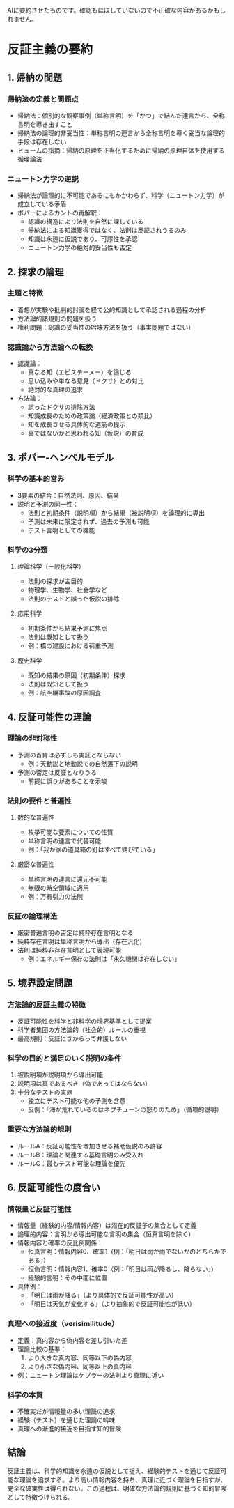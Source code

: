 AIに要約させたものです。確認もほぼしていないので不正確な内容があるかもしれません。

# 反証主義の要約

## 1. 帰納の問題
### 帰納法の定義と問題点
- 帰納法：個別的な観察事例（単称言明）を「かつ」で結んだ連言から、全称言明を導き出すこと
- 帰納法の論理的非妥当性：単称言明の連言から全称言明を導く妥当な論理的手段は存在しない
- ヒュームの指摘：帰納の原理を正当化するために帰納の原理自体を使用する循環論法

### ニュートン力学の逆説
- 帰納法が論理的に不可能であるにもかかわらず、科学（ニュートン力学）が成立している矛盾
- ポパーによるカントの再解釈：
  - 認識の構造により法則を自然に課している
  - 帰納法による知識獲得ではなく、法則は反証されうるのみ
  - 知識は永遠に仮説であり、可謬性を承認
  - ニュートン力学の絶対的妥当性も否定

## 2. 探求の論理
### 主題と特徴
- 着想が実験や批判的討論を経て公的知識として承認される過程の分析
- 方法論的諸規則の問題を扱う
- 権利問題：認識の妥当性の吟味方法を扱う（事実問題ではない）

### 認識論から方法論への転換
- 認識論：
  - 真なる知（エピステーメー）を論じる
  - 思い込みや単なる意見（ドクサ）との対比
  - 絶対的な真理の追求
- 方法論：
  - 誤ったドクサの排除方法
  - 知識成長のための政策論（経済政策との類比）
  - 知を成長させる具体的な道筋の提示
  - 真ではないかと思われる知（仮説）の育成

## 3. ポパー-ヘンペルモデル
### 科学の基本的営み
- 3要素の結合：自然法則、原因、結果
- 説明と予測の同一性：
  - 法則と初期条件（説明項）から結果（被説明項）を論理的に導出
  - 予測は未来に限定されず、過去の予測も可能
  - テスト言明としての機能

### 科学の3分類
1. 理論科学（一般化科学）
   - 法則の探求が主目的
   - 物理学、生物学、社会学など
   - 法則のテストと誤った仮説の排除

2. 応用科学
   - 初期条件から結果予測に焦点
   - 法則は既知として扱う
   - 例：橋の建設における荷重予測

3. 歴史科学
   - 既知の結果の原因（初期条件）探求
   - 法則は既知として扱う
   - 例：航空機事故の原因調査

## 4. 反証可能性の理論
### 理論の非対称性
- 予測の首肯は必ずしも実証とならない
  - 例：天動説と地動説での自然落下の説明
- 予測の否定は反証となりうる
  - 前提に誤りがあることを示唆

### 法則の要件と普遍性
1. 数的な普遍性
   - 枚挙可能な要素についての性質
   - 単称言明の連言で代替可能
   - 例：「我が家の道具箱の釘はすべて錆びている」

2. 厳密な普遍性
   - 単称言明の連言に還元不可能
   - 無限の時空領域に適用
   - 例：万有引力の法則

### 反証の論理構造
- 厳密普遍言明の否定は純粋存在言明となる
- 純粋存在言明は単称言明から導出（存在汎化）
- 法則は純粋非存在言明として表現可能
  - 例：エネルギー保存の法則は「永久機関は存在しない」

## 5. 境界設定問題
### 方法論的反証主義の特徴
- 反証可能性を科学と非科学の境界基準として提案
- 科学者集団の方法論的（社会的）ルールの重視
- 最高規則：反証にさからって弁護しない

### 科学の目的と満足のいく説明の条件
1. 被説明項が説明項から導出可能
2. 説明項は真であるべき（偽であってはならない）
3. 十分なテストの実施
   - 独立にテスト可能な他の予測を含意
   - 反例：「海が荒れているのはネプチューンの怒りのため」（循環的説明）

### 重要な方法論的規則
- ルールA：反証可能性を増加させる補助仮説のみ許容
- ルールB：理論と関連する基礎言明のみ受入れ
- ルールC：最もテスト可能な理論を優先

## 6. 反証可能性の度合い
### 情報量と反証可能性
- 情報量（経験的内容/情報内容）は潜在的反証子の集合として定義
- 論理的内容：言明から導出可能な言明の集合（恒真言明を除く）
- 情報内容と確率の反比例関係：
  - 恒真言明：情報内容0、確率1（例：「明日は雨か雨でないかのどちらかである」）
  - 恒偽言明：情報内容1、確率0（例：「明日は雨が降るし、降らない」）
  - 経験的言明：その中間に位置
- 具体例：
  - 「明日は雨が降る」（より具体的で反証可能性が高い）
  - 「明日は天気が変化する」（より抽象的で反証可能性が低い）

### 真理への接近度（verisimilitude）
- 定義：真内容から偽内容を差し引いた差
- 理論比較の基準：
  1. より大きな真内容、同等以下の偽内容
  2. より小さな偽内容、同等以上の真内容
- 例：ニュートン理論はケプラーの法則より真理に近い

### 科学の本質
- 不確実だが情報量の多い理論の追求
- 経験（テスト）を通じた理論の吟味
- 真理への漸進的接近を目指す知的冒険

## 結論
反証主義は、科学的知識を永遠の仮説として捉え、経験的テストを通じて反証可能な理論を追求する。より高い情報内容を持ち、真理に近づく理論を目指すが、完全な確実性は得られない。この過程は、明確な方法論的規則に基づく知的冒険として特徴づけられる。
